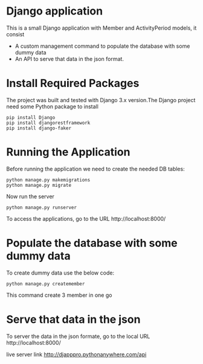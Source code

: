 # Django application
This is a small Django application with Member and ActivityPeriod models, it consist
- A custom management command to populate the database with some dummy data 
- An API to serve that data in the json format.

# Install Required Packages
The project was built and tested with Django 3.x version.The Django project need some Python package to install
```
pip install Django
pip install djangorestframework
pip install django-faker
```

# Running the Application
Before running the application we need to create the needed DB tables:
```
python manage.py makemigrations
python manage.py migrate
 ```
Now run the server
```
python manage.py runserver
```
To access the applications, go to the URL http://localhost:8000/

# Populate the database with some dummy data
To create dummy data use the below code:
```
python manage.py createmember
```
This command create 3 member in one go

# Serve that data in the json
To server the data in the json formate, go to the local URL http://localhost:8000/

live server link http://djapppro.pythonanywhere.com/api

